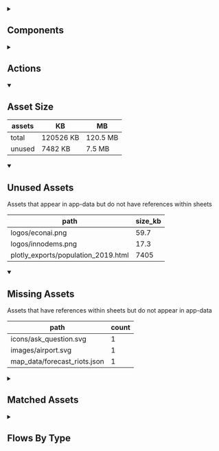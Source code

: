 <details >
<summary><h2>Components</h2></summary>

| type | count |
| --- | --- |
| button | 12 |
| dashed_box | 1 |
| debug_toggle | 1 |
| display_group | 6 |
| map | 3 |
| set_variable | 13 |
| simple_checkbox | 2 |
| template | 2 |
| text | 2 |
| text_area | 1 |
| text_box | 3 |
| title | 6 |
</details>

<details >
<summary><h2>Actions</h2></summary>

| type | count |
| --- | --- |
| emit: completed | 1 |
| emit: server_sync | 1 |
| extent | 2 |
| feedback | 1 |
| go_to | 7 |
| layers | 2 |
</details>

<details open>
<summary><h2>Asset Size</h2></summary>

| assets | KB | MB |
| --- | --- | --- |
| total | 120526 KB | 120.5 MB |
| unused | 7482 KB | 7.5 MB |
</details>

<details open>
<summary><h2>Unused Assets</h2></summary>

Assets that appear in app-data but do not have references within sheets

| path | size_kb |
| --- | --- |
| logos/econai.png | 59.7 |
| logos/innodems.png | 17.3 |
| plotly_exports/population_2019.html | 7405 |
</details>

<details open>
<summary><h2>Missing Assets</h2></summary>

Assets that have references within sheets but do not appear in app-data

| path | count |
| --- | --- |
| icons/ask_question.svg | 1 |
| images/airport.svg | 1 |
| map_data/forecast_riots.json | 1 |
</details>

<details >
<summary><h2>Matched Assets</h2></summary>

Assets that are used within sheets and also can be found in the synced asset data

| path | size_kb | count |
| --- | --- | --- |
| icons/globe-white.svg | 1.3 | 1 |
| map_data/KRCS_branches.json | 9.9 | 1 |
| map_data/airports.json | 25.2 | 2 |
| map_data/food_insecurity.json | 10995 | 2 |
| map_data/forecast_riots_september_4m_ahead.json | 45.3 | 2 |
| map_data/ke.json | 10219.4 | 4 |
| map_data/population_10k.json | 4426.1 | 5 |
| map_data/population_and_boundaries.json | 4513.3 | 4 |
| map_data/roads.json | 1841.9 | 2 |
| map_data/wards.json | 88448.5 | 3 |
</details>

<details >
<summary><h2>Flows By Type</h2></summary>

| type | subtype | total |
| --- | --- | --- |
| data_list |  | 7 |
| global |  | 1 |
| template |  | 9 |
</details>